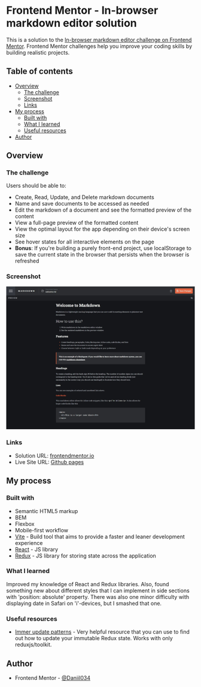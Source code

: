 # Frontend Mentor - In-browser markdown editor solution

This is a solution to the [In-browser markdown editor challenge on Frontend Mentor](https://www.frontendmentor.io/challenges/inbrowser-markdown-editor-r16TrrQX9). Frontend Mentor challenges help you improve your coding skills by building realistic projects.

## Table of contents

- [Overview](#overview)
  - [The challenge](#the-challenge)
  - [Screenshot](#screenshot)
  - [Links](#links)
- [My process](#my-process)
  - [Built with](#built-with)
  - [What I learned](#what-i-learned)
  - [Useful resources](#useful-resources)
- [Author](#author)

## Overview

### The challenge

Users should be able to:

- Create, Read, Update, and Delete markdown documents
- Name and save documents to be accessed as needed
- Edit the markdown of a document and see the formatted preview of the content
- View a full-page preview of the formatted content
- View the optimal layout for the app depending on their device's screen size
- See hover states for all interactive elements on the page
- **Bonus**: If you're building a purely front-end project, use localStorage to save the current state in the browser that persists when the browser is refreshed

### Screenshot

![screenshot](./screenshot.jpeg?raw=true)

### Links

- Solution URL: [frontendmentor.io](https://www.frontendmentor.io/solutions/inbrowser-markdown-editor-solution-using-react-and-redux-vite-Fj49hLcUlL)
- Live Site URL: [Github pages](https://daniil034.github.io/in-browser-markdown-editor/)

## My process

### Built with

- Semantic HTML5 markup
- BEM
- Flexbox
- Mobile-first workflow
- [Vite](https://vitejs.dev/) - Build tool that aims to provide a faster and leaner development experience
- [React](https://reactjs.org/) - JS library
- [Redux](https://redux.js.org/) - JS library for storing state across the application

### What I learned

Improved my knowledge of React and Redux libraries. Also, found something new about different styles that I can implement in side sections with 'position: absolute' property. There was also one minor difficulty with displaying date in Safari on 'i'-devices, but I smashed that one.

### Useful resources

- [Immer update patterns](https://immerjs.github.io/immer/update-patterns/) - Very helpful resource that you can use to find out how to update your immutable Redux state. Works with only reduxjs/toolkit.

## Author

- Frontend Mentor - [@Daniil034](https://www.frontendmentor.io/profile/Daniil034)
